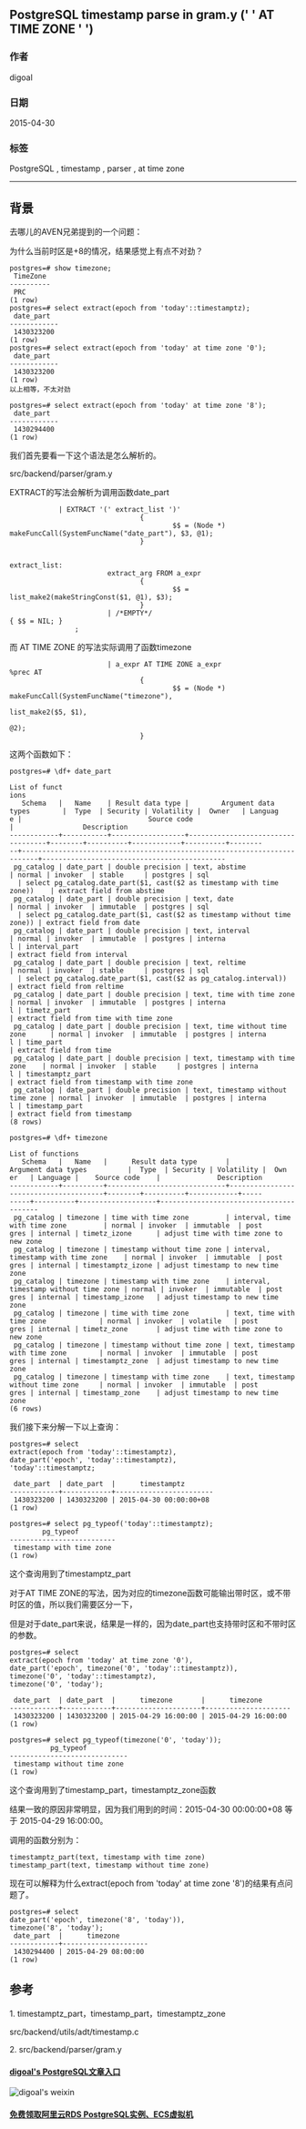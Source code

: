 ## PostgreSQL timestamp parse in gram.y (' ' AT TIME ZONE ' ')     
            
### 作者                                                         
digoal       
              
### 日期         
2015-04-30         
          
### 标签       
PostgreSQL , timestamp , parser , at time zone     
            
----      
               
## 背景      
去哪儿的AVEN兄弟提到的一个问题：  
  
为什么当前时区是+8的情况，结果感觉上有点不对劲？  
  
```  
postgres=# show timezone;  
 TimeZone   
----------  
 PRC  
(1 row)  
postgres=# select extract(epoch from 'today'::timestamptz);  
 date_part    
------------  
 1430323200  
(1 row)  
postgres=# select extract(epoch from 'today' at time zone '0');  
 date_part    
------------  
 1430323200  
(1 row)  
以上相等，不太对劲  
  
postgres=# select extract(epoch from 'today' at time zone '8');  
 date_part    
------------  
 1430294400  
(1 row)  
```  
  
我们首先要看一下这个语法是怎么解析的。  
  
src/backend/parser/gram.y  
  
EXTRACT的写法会解析为调用函数date_part  
  
```  
			| EXTRACT '(' extract_list ')'  
                                {  
                                        $$ = (Node *) makeFuncCall(SystemFuncName("date_part"), $3, @1);  
                                }  
  
  
extract_list:  
                        extract_arg FROM a_expr  
                                {  
                                        $$ = list_make2(makeStringConst($1, @1), $3);  
                                }  
                        | /*EMPTY*/                                                             { $$ = NIL; }  
                ;  
```  
  
而 AT TIME ZONE 的写法实际调用了函数timezone  
  
```  
                        | a_expr AT TIME ZONE a_expr                    %prec AT  
                                {  
                                        $$ = (Node *) makeFuncCall(SystemFuncName("timezone"),  
                                                                                           list_make2($5, $1),  
                                                                                           @2);  
                                }  
```  
  
这两个函数如下：  
  
```  
postgres=# \df+ date_part  
                                                                                                                       List of funct  
ions  
   Schema   |   Name    | Result data type |        Argument data types        |  Type  | Security | Volatility |  Owner   | Languag  
e |                               Source code                                |                 Description                   
------------+-----------+------------------+-----------------------------------+--------+----------+------------+----------+--------  
--+--------------------------------------------------------------------------+---------------------------------------------  
 pg_catalog | date_part | double precision | text, abstime                     | normal | invoker  | stable     | postgres | sql      
  | select pg_catalog.date_part($1, cast($2 as timestamp with time zone))    | extract field from abstime  
 pg_catalog | date_part | double precision | text, date                        | normal | invoker  | immutable  | postgres | sql      
  | select pg_catalog.date_part($1, cast($2 as timestamp without time zone)) | extract field from date  
 pg_catalog | date_part | double precision | text, interval                    | normal | invoker  | immutable  | postgres | interna  
l | interval_part                                                            | extract field from interval  
 pg_catalog | date_part | double precision | text, reltime                     | normal | invoker  | stable     | postgres | sql      
  | select pg_catalog.date_part($1, cast($2 as pg_catalog.interval))         | extract field from reltime  
 pg_catalog | date_part | double precision | text, time with time zone         | normal | invoker  | immutable  | postgres | interna  
l | timetz_part                                                              | extract field from time with time zone  
 pg_catalog | date_part | double precision | text, time without time zone      | normal | invoker  | immutable  | postgres | interna  
l | time_part                                                                | extract field from time  
 pg_catalog | date_part | double precision | text, timestamp with time zone    | normal | invoker  | stable     | postgres | interna  
l | timestamptz_part                                                         | extract field from timestamp with time zone  
 pg_catalog | date_part | double precision | text, timestamp without time zone | normal | invoker  | immutable  | postgres | interna  
l | timestamp_part                                                           | extract field from timestamp  
(8 rows)  
  
postgres=# \df+ timezone  
                                                                                                List of functions  
   Schema   |   Name   |      Result data type       |          Argument data types          |  Type  | Security | Volatility |  Own  
er   | Language |    Source code    |              Description                 
------------+----------+-----------------------------+---------------------------------------+--------+----------+------------+-----  
-----+----------+-------------------+----------------------------------------  
 pg_catalog | timezone | time with time zone         | interval, time with time zone         | normal | invoker  | immutable  | post  
gres | internal | timetz_izone      | adjust time with time zone to new zone  
 pg_catalog | timezone | timestamp without time zone | interval, timestamp with time zone    | normal | invoker  | immutable  | post  
gres | internal | timestamptz_izone | adjust timestamp to new time zone  
 pg_catalog | timezone | timestamp with time zone    | interval, timestamp without time zone | normal | invoker  | immutable  | post  
gres | internal | timestamp_izone   | adjust timestamp to new time zone  
 pg_catalog | timezone | time with time zone         | text, time with time zone             | normal | invoker  | volatile   | post  
gres | internal | timetz_zone       | adjust time with time zone to new zone  
 pg_catalog | timezone | timestamp without time zone | text, timestamp with time zone        | normal | invoker  | immutable  | post  
gres | internal | timestamptz_zone  | adjust timestamp to new time zone  
 pg_catalog | timezone | timestamp with time zone    | text, timestamp without time zone     | normal | invoker  | immutable  | post  
gres | internal | timestamp_zone    | adjust timestamp to new time zone  
(6 rows)  
```  
  
我们接下来分解一下以上查询：  
  
```  
postgres=# select   
extract(epoch from 'today'::timestamptz),   
date_part('epoch', 'today'::timestamptz),  
'today'::timestamptz;  
  
 date_part  | date_part  |      timestamptz         
------------+------------+------------------------  
 1430323200 | 1430323200 | 2015-04-30 00:00:00+08  
(1 row)  
  
postgres=# select pg_typeof('today'::timestamptz);  
        pg_typeof           
--------------------------  
 timestamp with time zone  
(1 row)  
```  
  
这个查询用到了timestamptz_part  
  
对于AT TIME ZONE的写法，因为对应的timezone函数可能输出带时区，或不带时区的值，所以我们需要区分一下，  
  
但是对于date_part来说，结果是一样的，因为date_part也支持带时区和不带时区的参数。  
  
```  
postgres=# select   
extract(epoch from 'today' at time zone '0'),   
date_part('epoch', timezone('0', 'today'::timestamptz)),   
timezone('0', 'today'::timestamptz),  
timezone('0', 'today');  
  
 date_part  | date_part  |      timezone       |      timezone         
------------+------------+---------------------+---------------------  
 1430323200 | 1430323200 | 2015-04-29 16:00:00 | 2015-04-29 16:00:00  
(1 row)  
  
postgres=# select pg_typeof(timezone('0', 'today'));  
          pg_typeof            
-----------------------------  
 timestamp without time zone  
(1 row)  
```  
  
这个查询用到了timestamp_part，timestamptz_zone函数  
  
结果一致的原因非常明显，因为我们用到的时间：2015-04-30 00:00:00+08 等于 2015-04-29 16:00:00。  
  
调用的函数分别为：  
  
```  
timestamptz_part(text, timestamp with time zone)  
timestamp_part(text, timestamp without time zone)  
```  
  
现在可以解释为什么extract(epoch from 'today' at time zone '8')的结果有点问题了。  
  
```  
postgres=# select   
date_part('epoch', timezone('8', 'today')),   
timezone('8', 'today');  
 date_part  |      timezone         
------------+---------------------  
 1430294400 | 2015-04-29 08:00:00  
(1 row)  
```  
  
## 参考  
1\. timestamptz_part，timestamp_part，timestamptz_zone  
  
src/backend/utils/adt/timestamp.c  
  
2\. src/backend/parser/gram.y  
  
  
  
  
  
  
  
  
  
  
  
  
  
  
  
#### [digoal's PostgreSQL文章入口](https://github.com/digoal/blog/blob/master/README.md "22709685feb7cab07d30f30387f0a9ae")
  
  
![digoal's weixin](../pic/digoal_weixin.jpg "f7ad92eeba24523fd47a6e1a0e691b59")
  
  
  
  
  
  
  
  
#### [免费领取阿里云RDS PostgreSQL实例、ECS虚拟机](https://www.aliyun.com/database/postgresqlactivity "57258f76c37864c6e6d23383d05714ea")
  
